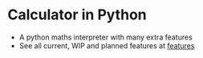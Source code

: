 # Calculator in Python

- A python maths interpreter with many extra features
- See all current, WIP and planned features at [features](FEATURELIST.md)